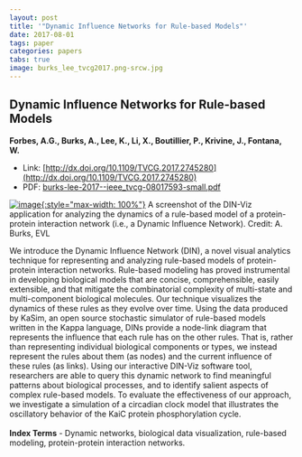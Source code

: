 ```yaml
---
layout: post
title: '"Dynamic Influence Networks for Rule-based Models"'
date: 2017-08-01
tags: paper
categories: papers
tabs: true
image: burks_lee_tvcg2017.png-srcw.jpg
---
```


## Dynamic Influence Networks for Rule-based Models
**Forbes, A.G., Burks, A., Lee, K., Li, X., Boutillier, P., Krivine, J., Fontana, W.**
- Link: [http://dx.doi.org/10.1109/TVCG.2017.2745280](http://dx.doi.org/10.1109/TVCG.2017.2745280)
- PDF: [burks-lee-2017--ieee_tvcg-08017593-small.pdf](/documents/burks-lee-2017--ieee_tvcg-08017593-small.pdf)


[![image](https://www.evl.uic.edu/output/originals/burks_lee_tvcg2017.png-srcw.jpg){:style="max-width: 100%"}](https://www.evl.uic.edu/output/originals/burks_lee_tvcg2017.png-srcw.jpg)
A screenshot of the DIN-Viz application for analyzing the dynamics of a rule-based model of a protein-protein interaction network (i.e., a Dynamic Influence Network).
Credit: A. Burks, EVL

We introduce the Dynamic Influence Network (DIN), a novel visual analytics technique for representing and analyzing rule-based models of protein-protein interaction networks. Rule-based modeling has proved instrumental in developing biological models that are concise, comprehensible, easily extensible, and that mitigate the combinatorial complexity of multi-state and multi-component biological molecules. Our technique visualizes the dynamics of these rules as they evolve over time. Using the data produced by KaSim, an open source stochastic simulator of rule-based models written in the Kappa language, DINs provide a node-link diagram that represents the influence that each rule has on the other rules. That is, rather than representing individual biological components or types, we instead represent the rules about them (as nodes) and the current influence of these rules (as links). Using our interactive DIN-Viz software tool, researchers are able to query this dynamic network to find meaningful patterns about biological processes, and to identify salient aspects of complex rule-based models. To evaluate the effectiveness of our approach, we investigate a simulation of a circadian clock model that illustrates the oscillatory behavior of the KaiC protein phosphorylation cycle.<br><br>
<strong>Index Terms</strong> - Dynamic networks, biological data visualization, rule-based modeling, protein-protein interaction networks.